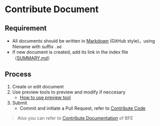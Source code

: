 # Contribute Document

## Requirement
- All documents should be written in [Markdown][markdown] (GitHub style)，using filename with suffix `.md`
- If new document is created, add its link in the index file（[SUMMARY.md](../SUMMARY.md)）
## Process

1. Create or edit document
1. Use preview tools to preview and modify if neccesary
    - [How to use preview tool](https://www.bfe-networks.net/en_us/development/write_doc_guide/#_2)
1. Submit
    - Commit and initiate a Pull Request, refer to [Contribute Code](contribute-codes.md)

> Also you can refer to [Contribute Documentation](https://www.bfe-networks.net/en_us/development/write_doc_guide/) of BFE

[markdown]: https://guides.github.com/features/mastering-markdown/

